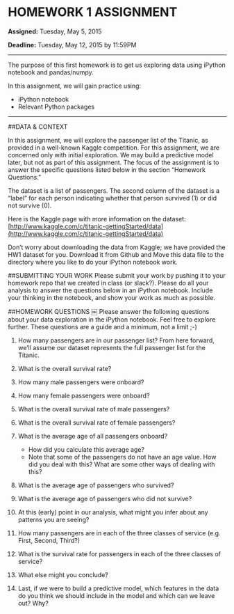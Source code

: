 # HOMEWORK 1 ASSIGNMENT**Assigned:** Tuesday, May 5, 2015 
**Deadline:** Tuesday, May 12, 2015 by 11:59PM

---The purpose of this first homework is to get us exploring data using iPython notebook and pandas/numpy. 

In this assignment, we will gain practice using: 
* iPython notebook* Relevant Python packages

---##DATA & CONTEXT
In this assignment, we will explore the passenger list of the Titanic, as provided in a well-known Kaggle competition. For this assignment, we are concerned only with initial exploration. We may build a predictive model later, but not as part of this assignment. The focus of the assignment is to answer the specific questions listed below in the section “Homework Questions.”
The dataset is a list of passengers. The second column of the dataset is a “label” for each person indicating whether that person survived (1) or did not survive (0). 
Here is the Kaggle page with more information on the dataset:
[http://www.kaggle.com/c/titanic-gettingStarted/data](http://www.kaggle.com/c/titanic-gettingStarted/data)
Don’t worry about downloading the data from Kaggle; we have provided the HW1 dataset for you. Download it from Github and Move this data file to the directory where you like to do your iPython notebook work.
##SUBMITTING YOUR WORKPlease submit your work by pushing it to your homework repo that we created in class (or slack?). Please do all your analysis to answer the questions below in an iPython notebook. Include your thinking in the notebook, and show your work as much as possible.
##HOMEWORK QUESTIONS￼Please answer the following questions about your data exploration in the iPython notebook. Feel free to explore further. These questions are a guide and a minimum, not a limit ;-)
1. How many passengers are in our passenger list? From here forward, we’ll assume our dataset represents the full passenger list for the Titanic.2. What is the overall survival rate?3. How many male passengers were onboard?
4. How many female passengers were onboard?
5. What is the overall survival rate of male passengers?
6. What is the overall survival rate of female passengers?
7. What is the average age of all passengers onboard?    * How did you calculate this average age?    * Note that some of the passengers do not have an age value. How did you deal with this? What are some other ways of dealing with this?
  8. What is the average age of passengers who survived?
9. What is the average age of passengers who did not survive?10. At this (early) point in our analysis, what might you infer about any patternsyou are seeing?11. How many passengers are in each of the three classes of service (e.g. First,Second, Third?)12. What is the survival rate for passengers in each of the three classes of service?13. What else might you conclude?14. Last, if we were to build a predictive model, which features in the data do youthink we should include in the model and which can we leave out? Why?